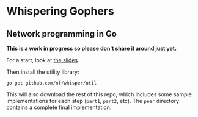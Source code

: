 
# Whispering Gophers
## Network programming in Go

**This is a work in progress so please don't share it around just yet.**

For a start, look at [the slides](http://talks.godoc.org/github.com/nf/whisper/talk.slide).

Then install the utility library:

	go get github.com/nf/whisper/util

This will also download the rest of this repo, which includes some sample implementations for each step (`part1`, `part2`, etc). The `peer` directory contains a complete final implementation.

